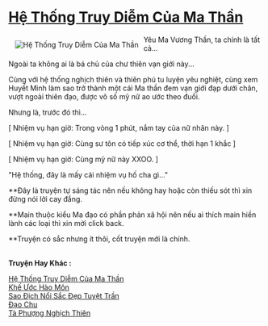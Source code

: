 <a href="https://utruyen.com/truyen/he-thong-truy-diem-cua-ma-than/19161/" title="Hệ Thống Truy Diễm Của Ma Thần"><h1>Hệ Thống Truy Diễm Của Ma Thần</h1></a><div style="display:table"><img align="right" style="float: left; padding: 10px;" src="https://utruyen.com/images/story/200x260/he-thong-truy-diem-cua-ma-than.jpg" alt="Hệ Thống Truy Diễm Của Ma Thần">Yêu Ma Vương Thần, ta chính là tất cả...<p></p>Ngoài ta không ai là bá chủ của chư thiên vạn giới này...<p></p>Cùng với hệ thống nghịch thiên và thiên phú tu luyện yêu nghiệt, cùng xem Huyết Minh làm sao trở thành một cái Ma thần đem vạn giới đạp dưới chân, vượt ngoài thiên đạo, được vô số mỹ nữ ao ước theo đuổi.<p></p>Nhưng là, trước đó thì...<p></p>[ Nhiệm vụ hạn giờ: Trong vòng 1 phút, nắm tay của nữ nhân này. ]<p></p>[ Nhiệm vụ hạn giờ: Cùng sư tôn có tiếp xúc cơ thể, thời hạn 1 khắc ]<p></p>[ Nhiệm vụ hạn giờ: Cùng mỹ nữ này XXOO. ]<p></p>"Hệ thống, đây là mấy cái nhiệm vụ hố cha gì..."<p></p>**Đây là truyện tự sáng tác nên nếu không hay hoặc còn thiếu sót thì xin đừng nói lời cay đắng.<p></p>**Main thuộc kiểu Ma đạo có phần phản xã hội nên nếu ai thích main hiền lành các loại thì xin mời click back.<p></p>**Truyện có sắc nhưng ít thôi, cốt truyện mới là chính.</div><p><br><b>Truyện Hay Khác :</b></p><a href="https://utruyen.com/truyen/he-thong-truy-diem-cua-ma-than/19161/" alt="Hệ Thống Truy Diễm Của Ma Thần">Hệ Thống Truy Diễm Của Ma Thần</a><br/><a href="https://utruyen.com/truyen/khe-uoc-hao-mon/9894/" alt="Khế Ước Hào Môn">Khế Ước Hào Môn</a><br/><a href="https://github.com/quanluxury/ngontinh_top100/tree/master/19200" alt="Sao Địch Nổi Sắc Đẹp Tuyệt Trần">Sao Địch Nổi Sắc Đẹp Tuyệt Trần</a><br/><a href="https://github.com/quanluxury/ngontinh_top100/tree/master/19216" alt="Đạo Chu">Đạo Chu</a><br/><a href="https://www.google.com.vn/url?q=https%3A%2F%2Futruyen.com%2Ftruyen%2Fta-phuong-nghich-thien%2F16727%2F" alt="Tà Phượng Nghịch Thiên">Tà Phượng Nghịch Thiên</a><br/>